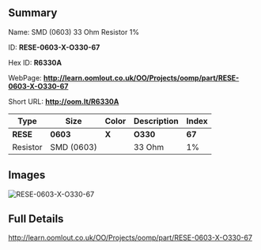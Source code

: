

## Summary
 
Name: SMD (0603) 33 Ohm Resistor 1%

ID: __RESE-0603-X-O330-67__

Hex ID: __R6330A__

WebPage: __http://learn.oomlout.co.uk/OO/Projects/oomp/part/RESE-0603-X-O330-67__

Short URL: __http://oom.lt/R6330A__


| Type   | Size   | Color   | Description   | Index   |    
| ----- | ------   | ------   | -----   | ----   |    
| __RESE__   					| __0603__   					| __X__    						| __O330__    					| __67__ |    
| Resistor		| SMD (0603)	| 		| 33 Ohm	| 1%	|

## Images
![RESE-0603-X-O330-67](http://oomlout.com/oomp-gen/parts/RESE-0603-X-O330-67/RESE-0603-X-O330-67_420.jpg)

## Full Details

 http://learn.oomlout.co.uk/OO/Projects/oomp/part/RESE-0603-X-O330-67

